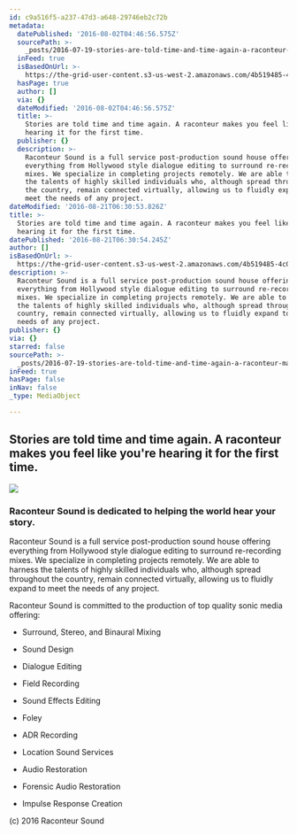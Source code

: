 ```yaml
---
id: c9a516f5-a237-47d3-a648-29746eb2c72b
metadata:
  datePublished: '2016-08-02T04:46:56.575Z'
  sourcePath: >-
    _posts/2016-07-19-stories-are-told-time-and-time-again-a-raconteur-makes-you.md
  inFeed: true
  isBasedOnUrl: >-
    https://the-grid-user-content.s3-us-west-2.amazonaws.com/4b519485-4c0c-4a84-adf4-efa83abc85b3.png
  hasPage: true
  author: []
  via: {}
  dateModified: '2016-08-02T04:46:56.575Z'
  title: >-
    Stories are told time and time again. A raconteur makes you feel like you’re
    hearing it for the first time.
  publisher: {}
  description: >-
    Raconteur Sound is a full service post-production sound house offering
    everything from Hollywood style dialogue editing to surround re-recording
    mixes. We specialize in completing projects remotely. We are able to harness
    the talents of highly skilled individuals who, although spread throughout
    the country, remain connected virtually, allowing us to fluidly expand to
    meet the needs of any project.
dateModified: '2016-08-21T06:30:53.826Z'
title: >-
  Stories are told time and time again. A raconteur makes you feel like you’re
  hearing it for the first time.
datePublished: '2016-08-21T06:30:54.245Z'
author: []
isBasedOnUrl: >-
  https://the-grid-user-content.s3-us-west-2.amazonaws.com/4b519485-4c0c-4a84-adf4-efa83abc85b3.png
description: >-
  Raconteur Sound is a full service post-production sound house offering
  everything from Hollywood style dialogue editing to surround re-recording
  mixes. We specialize in completing projects remotely. We are able to harness
  the talents of highly skilled individuals who, although spread throughout the
  country, remain connected virtually, allowing us to fluidly expand to meet the
  needs of any project.
publisher: {}
via: {}
starred: false
sourcePath: >-
  _posts/2016-07-19-stories-are-told-time-and-time-again-a-raconteur-makes-you.md
inFeed: true
hasPage: false
inNav: false
_type: MediaObject

---
```

## Stories are told time and time again. A raconteur makes you feel like you're hearing it for the first time.
![](https://the-grid-user-content.s3-us-west-2.amazonaws.com/aa6c5822-bf4b-483b-ae74-ed22377e87a9.png)

### Raconteur Sound is dedicated to helping the world hear your story.

Raconteur Sound is a full service post-production sound house offering everything from Hollywood style dialogue editing to surround re-recording mixes. We specialize in completing projects remotely. We are able to harness the talents of highly skilled individuals who, although spread throughout the country, remain connected virtually, allowing us to fluidly expand to meet the needs of any project.

Raconteur Sound is committed to the production of top quality sonic media offering:

* Surround, Stereo, and Binaural Mixing

* Sound Design

* Dialogue Editing

* Field Recording

* Sound Effects Editing

* Foley

* ADR Recording

* Location Sound Services

* Audio Restoration

* Forensic Audio Restoration

* Impulse Response Creation

(c) 2016 Raconteur Sound
